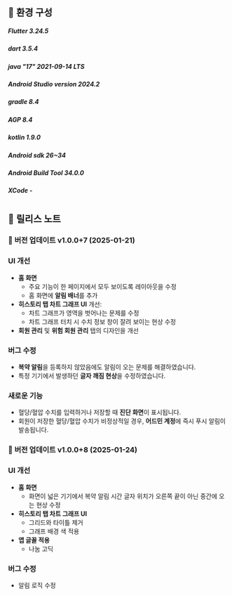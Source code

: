 ## 🚀 환경 구성   
##### Flutter 3.24.5
##### dart 3.5.4
##### java "17" 2021-09-14 LTS 
##### Android Studio version 2024.2
##### gradle 8.4
##### AGP 8.4
##### kotlin 1.9.0
##### Android sdk 26~34
##### Android Build Tool 34.0.0
##### XCode -
#    


## 🚀 릴리스 노트

### 🔧 **버전 업데이트 v1.0.0+7 (2025-01-21)**

### **UI 개선**
- **홈 화면** 
  - 주요 기능이 한 페이지에서 모두 보이도록 레이아웃을 수정
  - 홈 화면에 **알림 배너**를 추가
- **히스토리 탭 차트 그래프 UI** 개선:
  - 차트 그래프가 영역을 벗어나는 문제를 수정
  - 차트 그래프 터치 시 수치 정보 창이 잘려 보이는 현상 수정
- **회원 관리** 및 **위험 회원 관리** 탭의 디자인을 개선

### **버그 수정**
- **복약 알림**을 등록하지 않았음에도 알림이 오는 문제를 해결하였습니다.
- 특정 기기에서 발생하던 **글자 깨짐 현상**을 수정하였습니다.

### **새로운 기능**
- 혈당/혈압 수치를 입력하거나 저장할 때 **진단 화면**이 표시됩니다.
- 회원이 저장한 혈당/혈압 수치가 비정상적일 경우, **어드민 계정**에 즉시 푸시 알림이 발송됩니다.

###

### 🔧 **버전 업데이트 v1.0.0+8 (2025-01-24)**

### **UI 개선**
- **홈 화면** 
  - 화면이 넓은 기기에서 복약 알림 시간 글자 위치가 오른쪽 끝이 아닌 중간에 오는 현상 수정
- **히스토리 탭 차트 그래프 UI** 
  - 그리드와 타이틀 제거
  - 그래프 배경 색 적용
- **앱 글꼴 적용**
  - 나눔 고딕 

### **버그 수정**
  - 알림 로직 수정
